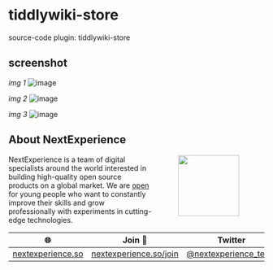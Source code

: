 # tiddlywiki-store
source-code plugin: tiddlywiki-store

## screenshot

*img 1*
![image](https://user-images.githubusercontent.com/123137817/215286490-fc12aeeb-a3a0-4844-b893-dd3a3d261717.png)

*img 2*
![image](https://user-images.githubusercontent.com/123137817/215288950-b5380001-632b-409d-aaef-2923b8c54ecd.png)

*img 3*
![image](https://user-images.githubusercontent.com/123137817/215288906-1d8a2880-bccb-4f43-bdb0-6968c853f3d7.png)

## About NextExperience

<img align="right" width="120" height="120" src="https://cdn-icons-png.flaticon.com/512/1600/1600856.png" hspace="50">

NextExperience is a team of digital specialists around the world interested in building high-quality open source products on a global market. We are [open](https://codex.so/join) for young people who want to constantly improve their skills and grow professionally with experiments in cutting-edge technologies.

| 🌐 | Join  👋  | Twitter | Instagram |
| -- | -- | -- | -- |
| [nextexperience.so](https://nextexperience.so) | [nextexperience.so/join](https://nextexperience.so/join) |[@nextexperience_team](http://twitter.com/nextexperience_team) | [@nextexperience_team](http://instagram.com/nextexperience_team/) |
